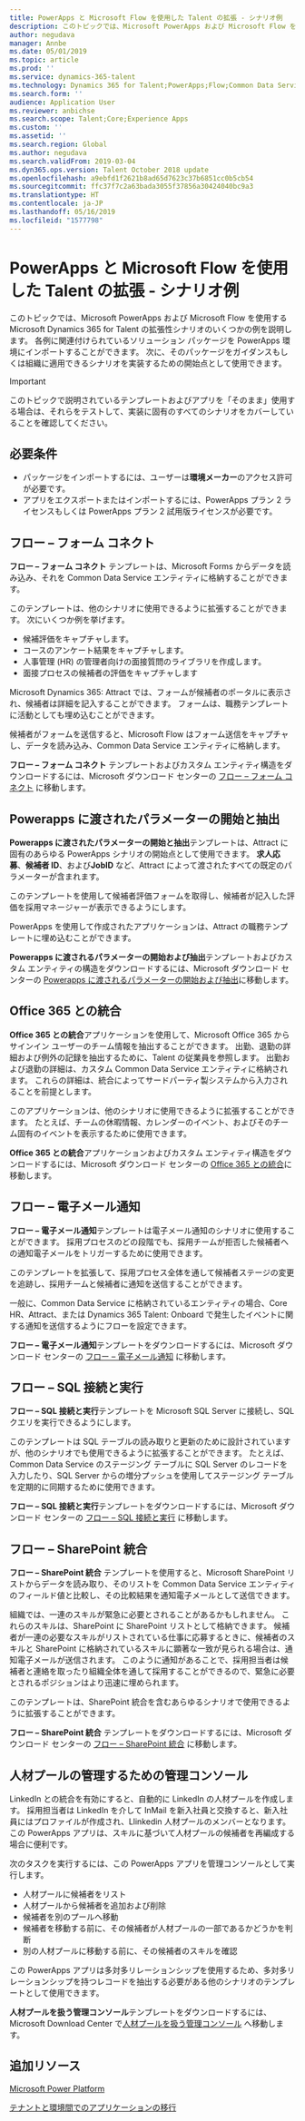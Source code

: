 ```yaml
---
title: PowerApps と Microsoft Flow を使用した Talent の拡張 - シナリオ例
description: このトピックでは、Microsoft PowerApps および Microsoft Flow を使用する Microsoft Dynamics 365 for Talent の拡張性シナリオのいくつかの例を説明します。
author: negudava
manager: Annbe
ms.date: 05/01/2019
ms.topic: article
ms.prod: ''
ms.service: dynamics-365-talent
ms.technology: Dynamics 365 for Talent;PowerApps;Flow;Common Data Service
ms.search.form: ''
audience: Application User
ms.reviewer: anbichse
ms.search.scope: Talent;Core;Experience Apps
ms.custom: ''
ms.assetid: ''
ms.search.region: Global
ms.author: negudava
ms.search.validFrom: 2019-03-04
ms.dyn365.ops.version: Talent October 2018 update
ms.openlocfilehash: a9ebfd1f2621b8ad65d7623c37b6851cc0b5cb54
ms.sourcegitcommit: ffc37f7c2a63bada3055f37856a30424040bc9a3
ms.translationtype: HT
ms.contentlocale: ja-JP
ms.lasthandoff: 05/16/2019
ms.locfileid: "1577798"
---
```

# <a name="extend-talent-by-using-powerapps-and-microsoft-flow---example-scenarios"></a>PowerApps と Microsoft Flow を使用した Talent の拡張 - シナリオ例

このトピックでは、Microsoft PowerApps および Microsoft Flow を使用する Microsoft Dynamics 365 for Talent の拡張性シナリオのいくつかの例を説明します。 各例に関連付けられているソリューション パッケージを PowerApps 環境にインポートすることができます。 次に、そのパッケージをガイダンスもしくは組織に適用できるシナリオを実装するための開始点として使用できます。

> [!IMPORTANT]
> このトピックで説明されているテンプレートおよびアプリを「そのまま」使用する場合は、それらをテストして、実装に固有のすべてのシナリオをカバーしていることを確認してください。


## <a name="prerequisites"></a>必要条件

- パッケージをインポートするには、ユーザーは**環境メーカー**のアクセス許可が必要です。
- アプリをエクスポートまたはインポートするには、PowerApps プラン 2 ライセンスもしくは PowerApps プラン 2 試用版ライセンスが必要です。

## <a name="flow--form-connect"></a>フロー – フォーム コネクト

**フロー – フォーム コネクト** テンプレートは、Microsoft Forms からデータを読み込み、それを Common Data Service エンティティに格納することができます。

このテンプレートは、他のシナリオに使用できるように拡張することができます。 次にいくつか例を挙げます。

- 候補評価をキャプチャします。
- コースのアンケート結果をキャプチャします。
- 人事管理 (HR) の管理者向けの面接質問のライブラリを作成します。
- 面接プロセスの候補者の評価をキャプチャします

Microsoft Dynamics 365: Attract では、フォームが候補者のポータルに表示され、候補者は詳細を記入することができます。 フォームは、職務テンプレートに活動としても埋め込むことができます。

候補者がフォームを送信すると、Microsoft Flow はフォーム送信をキャプチャし、データを読み込み、Common Data Service エンティティに格納します。

**フロー – フォーム コネクト** テンプレートおよびカスタム エンティティ構造をダウンロードするには、Microsoft ダウンロード センターの [フロー – フォーム コネクト](https://go.microsoft.com/fwlink/?linkid=2081988) に移動します。

## <a name="initiate-and-extract-parameters-passed-to-powerapps"></a>Powerapps に渡されたパラメーターの開始と抽出

**Powerapps に渡されたパラメーターの開始と抽出**テンプレートは、Attract に固有のあらゆる PowerApps シナリオの開始点として使用できます。 **求人応募**、**候補者 ID**、および**JobID** など、Attract によって渡されたすべての既定のパラメーターが含まれます。

このテンプレートを使用して候補者評価フォームを取得し、候補者が記入した評価を採用マネージャーが表示できるようにします。

PowerApps を使用して作成されたアプリケーションは、Attract の職務テンプレートに埋め込むことができます。

**Powerapps に渡されるパラメーターの開始および抽出**テンプレートおよびカスタム エンティティの構造をダウンロードするには、Microsoft ダウンロード センターの [Powerapps に渡されるパラメーターの開始および抽出](https://go.microsoft.com/fwlink/?linkid=2081991)に移動します。

## <a name="integration-with-office-365"></a>Office 365 との統合

**Office 365 との統合**アプリケーションを使用して、Microsoft Office 365 からサインイン ユーザーのチーム情報を抽出することができます。 出勤、退勤の詳細および例外の記録を抽出するために、Talent の従業員を参照します。 出勤および退勤の詳細は、カスタム Common Data Service エンティティに格納されます。 これらの詳細は、統合によってサードパーティ製システムから入力されることを前提とします。

このアプリケーションは、他のシナリオに使用できるように拡張することができます。 たとえば、チームの休暇情報、カレンダーのイベント、およびそのチーム固有のイベントを表示するために使用できます。

**Office 365 との統合**アプリケーションおよびカスタム エンティティ構造をダウンロードするには、Microsoft ダウンロード センターの [Office 365 との統合](https://go.microsoft.com/fwlink/?linkid=2081787)に移動します。

## <a name="flow--email-notification"></a>フロー – 電子メール通知

**フロー – 電子メール通知**テンプレートは電子メール通知のシナリオに使用することができます。 採用プロセスのどの段階でも、採用チームが拒否した候補者への通知電子メールをトリガーするために使用できます。

このテンプレートを拡張して、採用プロセス全体を通して候補者ステージの変更を追跡し、採用チームと候補者に通知を送信することができます。

一般に、Common Data Service に格納されているエンティティの場合、Core HR、Attract、または Dynamics 365 Talent: Onboard で発生したイベントに関する通知を送信するようにフローを設定できます。

**フロー – 電子メール通知**テンプレートをダウンロードするには、Microsoft ダウンロード センターの [フロー – 電子メール通知](https://go.microsoft.com/fwlink/?linkid=2082103) に移動します。

## <a name="flow--sql-connect-and-execute"></a>フロー – SQL 接続と実行

**フロー – SQL 接続と実行**テンプレートを Microsoft SQL Server に接続し、SQL クエリを実行できるようにします。

このテンプレートは SQL テーブルの読み取りと更新のために設計されていますが、他のシナリオでも使用できるように拡張することができます。 たとえば、Common Data Service のステージング テーブルに SQL Server のレコードを入力したり、SQL Server からの増分プッシュを使用してステージング テーブルを定期的に同期するために使用できます。

**フロー – SQL 接続と実行**テンプレートをダウンロードするには、Microsoft ダウンロード センターの [フロー – SQL 接続と実行](https://go.microsoft.com/fwlink/?linkid=2081789) に移動します。

## <a name="flow--sharepoint-integration"></a>フロー – SharePoint 統合

**フロー – SharePoint 統合** テンプレートを使用すると、Microsoft SharePoint リストからデータを読み取り、そのリストを Common Data Service エンティティのフィールド値と比較し、その比較結果を通知電子メールとして送信できます。 

組織では、一連のスキルが緊急に必要とされることがあるかもしれません。 これらのスキルは、SharePoint に SharePoint リストとして格納できます。 候補者が一連の必要なスキルがリストされている仕事に応募するときに、候補者のスキルと SharePoint に格納されているスキルに顕著な一致が見られる場合は、通知電子メールが送信されます。 このように通知があることで、採用担当者は候補者と連絡を取ったり組織全体を通して採用することができるので、緊急に必要とされるポジションはより迅速に埋められます。

このテンプレートは、SharePoint 統合を含むあらゆるシナリオで使用できるように拡張することができます。

**フロー – SharePoint 統合** テンプレートをダウンロードするには、Microsoft ダウンロード センターの [フロー – SharePoint 統合](https://go.microsoft.com/fwlink/?linkid=2082109) に移動します。

## <a name="admin-console-to-manage-talent-pools"></a>人材プールの管理するための管理コンソール

LinkedIn との統合を有効にすると、自動的に LinkedIn の人材プールを作成します。 採用担当者は LinkedIn を介して InMail を新入社員と交換すると、新入社員にはプロファイルが作成され、Llinkedin 人材プールのメンバーとなります。 この PowerApps アプリは、スキルに基づいて人材プールの候補者を再編成する場合に便利です。

次のタスクを実行するには、この PowerApps アプリを管理コンソールとして実行します。

- 人材プールに候補者をリスト
- 人材プールから候補者を追加および削除
- 候補者を別のプールへ移動
- 候補者を移動する前に、その候補者が人材プールの一部であるかどうかを判断
- 別の人材プールに移動する前に、その候補者のスキルを確認

この PowerApps アプリは多対多リレーションシップを使用するため、多対多リレーションシップを持つレコードを抽出する必要がある他のシナリオのテンプレートとして使用できます。

**人材プールを扱う管理コンソール**テンプレートをダウンロードするには、Microsoft Download Center で[人材プールを扱う管理コンソール](https://www.microsoft.com/downloads/details.aspx?FamilyID=780a5eee-0e2a-4159-9a83-009f9ccdc469) へ移動します。

## <a name="additional-resources"></a>追加リソース

[Microsoft Power Platform](https://docs.microsoft.com/power-platform/admin/admin-documentation)

[テナントと環境間でのアプリケーションの移行](https://docs.microsoft.com/en-us/power-platform/admin/environment-and-tenant-migration)
